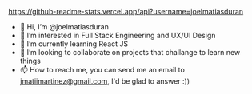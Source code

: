 https://github-readme-stats.vercel.app/api?username=joelmatiasduran


- 👋 Hi, I’m @joelmatiasduran
- 👀 I’m interested in Full Stack Engineering and UX/UI Design
- 🌱 I’m currently learning React JS 
- 💞️ I’m looking to collaborate on projects that challange to learn new things
- 📫 How to reach me, you can send me an email to jmatiimartinez@gmail.com, I'd be glad to answer :))
